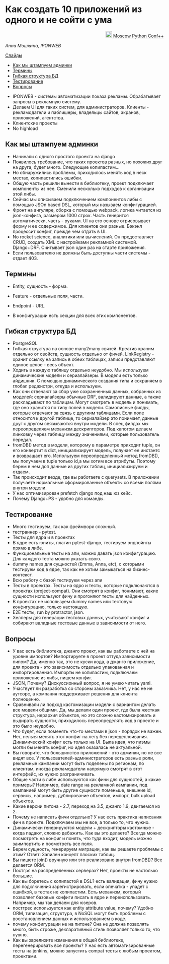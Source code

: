 # Как создать 10 приложений из одного и не сойти с ума

<p align="right">
<a href = "https://conf.python.ru/2019"><img src = "./static/i_pc.png" width="20px" height=20px"> Moscow Python Conf++</a> 
</p>


*Анна Мошкина, IPONWEB*

[Слайды](https://docs.google.com/presentation/d/1dCck9sMmuUQPvCir9rV0ht8mwksHtyVM2q5JiaZ1yvI/edit#slide=id.g43beb5c952_0_0)

- [Как мы штампуем админки](#Как_мы_штампуем_админки)
- [Термины](#Термины)
- [Гибкая структура БД](#Гибкая_структура_БД)
- [Тестирование](#Тестирование)
- [Вопросы](#Вопросы)

* IPONWEB - системы автоматизации показа рекламы. Обрабатывает запросы в рекламную систему. 
* Делаем UI для таких систем, для администраторов. Клиенты - рекламодатели и паблишеры, владельцы сайтов, экранов, приложений, агентства. 
* Клиентские проекты
* No highload

## Как мы штампуем админки
 
 * Начинали с одного простого проекта на django
 * Появилось требование, что таких проектов разных, но похожих друг на друга, будет много. Следующие копипастим... 
 * Но обнаружились проблемы, приходилось менять код в неск местах, копипастились ошибки. 
 * Общую часть решили вынести в библиотеку, проект подключает компоненты из нее. Сменили несколько подходов к организации этой либы.  
* Сейчас мы описываем подключением компонентов либы с помощью JSOn based DSL, который мы называем конфигурацией. 
* Фронт на ангуляре, сборка с помощью webpack, логика читается из json-конфига, размером 1000 строк. Часть генерится автоматически, часть - руками. UI на его основе отрисовывает форму и ее содержимое. Для клиентов они разные. Бэкэнл процессит конфиг, прежде чем отдать в UI.
* No rocket science, аналитики или вычислений. Он предоставляет CRUD, создать XML с настройками рекламной системой. Django+DRF.  Считывает json один раз на старте приложения.  
* Если пользователю не должны быть доступны части системы - отдает 403. 

## Термины

* Entity, сущность - форма.
* Feature - отдельные поля, части. 
* Endpoint - URL. 

* В конфигурации есть секции для всех этих компонентов. 

## Гибкая структура БД

* PostgreSQL
* Гибкая структура на основе many2many связей. Креатив храним отдельно от свойств, сущность отдельно от фичей. LinkRegistry - хранит ссылку на запись в обеих таблицах, записи представляют единое целое - весь объект. 
* Ходить в каждую таблицу отдельно неудобно. Мы используем динамические модели и сериалайзеры. В модели есть только айдишник. С помощью динамического создания типа и сохраняем в глобал реджистри, откуда и используем. 
* Как они отвечают за сбор уже сохранненных данных, собранных из моделей: сериалайзеры обычные DRF, валидируют данные, а также раскладывают по таблицам. Могут смотреть в модель и понимать, где оно хранится по типу полей в модели. Самописные филды, которые отвечают за связь с другиим таблицами. 
Если поле относится к другой таблице, то сериалайзер это понимает, данные друг с другом связываются внутри модели. В спец филдах мы переопределяем механизм дескрипторов. Под капотом делаем линковку через таблицу между значениями, которые пользователь передал.
* fromDB() метод в модели, которому в параметре приходит tuple, он его конвертит в dict, инициализирует модель, получает ее инстантс и возвращает его. Используем переопределенный метод fromDB(), мы получаем в tuple только id,а мы хотим все атрибуты. Поэтому берем в нем доп данные из других таблиц, инициализируем и отдаем. 
* Так происходит везде, где вы работаете с querysets. В приложении получаете нормальные сформированные объекты со всеми полями внутри модели.
* У нас оптимизирован prefetch django под наш юз кейс. 
* Почему Django+PS - удобно для команды. 

## Тестирование

* Много тестируем, так как фреймворк сложный. 
* тестраннер - pytest. 
* Тесты для ядра и в проектах
* В ядре есть юниты, плагин pytest-django, тестируем эндпойнты прямо в либе. 
* Функциональные тесты на апи, можно давать json конфигурацию. Для каждого теста можно указать свою. 
* dummy names для сущностей (Emma, Anna, etc), с которыми тестируем код в ядре, так как не хотим замыкаться на бизнес-контекст. 
* Всю работу с базой тестируем через апи
* Тесты в проектах. Тесты на ядро и тесты, которые подключаются в проектах (project-compat). Они смотрят в конфиг, понимают, какие сущности используют фичу и прогоняют тесты для найденных. 
* В проектах не используем dummy names или тестовую конфигурацию, только настоящую. 
* E2E тесты, run by protractor, json. 
* Хелперы для генерации тестовых данных, учитывают конфиг и собирают валидные тестовые данные в зависимости от него. 

## Вопросы

* У вас есть библиотека, джанго проект, как вы работаете с ней на уровне импортов? Импортируете в проект оттуда зависимости пипом? Да, именно так, это не куски кода, а джанго приложение, для проекта -  это зависимость отдельно упакованная и импортированная. Импорты не копипастим, подключаем приложение из либы, пишем конфиг. 
* JSON, Почему? Дискуссионный вопрос, я не умею читать yaml. 
* Участвует ли разработка со стороны заказчика. Нет, у нас не не аутсорс, а компания поддерживает решения для клиента полноценно. 
* Сравнивали ли подход кастомизации модели с вариантом делать все модели общими. Да, мы делали один проект, где была жесткая структура, иерархия объектов, но это сложно кастомизировать и выдирать сущности, приходилось переопределять код в проекте и это было неудобно. 
* Что будет, если поменять что-то местами в json - порядок не важен. Нет, нельзя менять этот конфиг на лету без передеплоивания. Динамический конфиг есть только на UI. Была идея, что пиэмы могли бы менять конфиг, но идея оказалась не актуальной. 
* Вы говорите, что большинство приложений - это админки, но не все видят все. У пользователей-администраторов есть разные роли, рекламные кампании могут быть поделены по регионам, по клиентам, иногда рекламодатели напрямую смотрят в этот интерфейс, их нужно разграничивать. 
* Общие части в либе используются как фичи для сущностей, а какие примеры? Например, date range на рекламной кампании, под кампанией могут быть другие сущности поменьше, внешние id, сервисы, например, дублирование объектов, импорт, bulk upload объектов.
* Какие версии питона - 2.7, переход на 3.5, джанго 1.9, двигаемся ко 2. 
* Почему не написать фичи отдельно? У нас есть практика написания фич в проекте. Подключаем мы не все, а только то, что нужно. 
* Динамически генерируются модели + дескрипторы кастомные - когда падают, сложно дебажить. Как вы это делаете? Всегда можно посмотреть на конфиг и понять, что туда входит, модель можно заимпортить и посмотреть все поля. 
* Берем сущность, генерируем миграции, как вы решаете проблемы с этим? Ответ: Запилен концепт плоских таблиц. 
* Вы пишете join() вручную или это реализовано внутри fromDB()? Все делается ORM.
* Постгря на распределенных серверах? Нет, проекты не настолько большие. 
* Как вы боретесь с копипастой в DSL? есть валидация, фичу нужно для подключения зарегистрировать, если опечатка - упадет с ошибкой, в тестах не копипастим. Есть механизм, который позволяет базовые конфиги писать в ядре и переиспользовать. Например, мы так делаем для юзеров. 
* постгрес используется как entity attribute value, почему? Удобно ORM, типизация, структура, в NoSQL могут быть проблемы с восстановлением данных и использованием в коде.  
* почему конфигурации не на питоне? Она не должна позволять много, быть строже, декларативный стиль позволяет только то, что нужно. 
* Как вы зарелизите изменения в общей библиотеке, перегенерировать все проекты? У нас есть автоматизированные тесты на jenkins, можно запустить compat тесты с любым проектом, проектами. 
